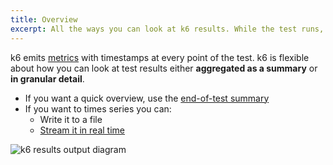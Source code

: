 ```yaml
---
title: Overview
excerpt: All the ways you can look at k6 results. While the test runs, after the test runs, on an external platform, as summary statistics.
---
```


k6 emits [metrics](/using-k6/metrics) with timestamps at every point of the test.
k6 is flexible about how you can look at test results either **aggregated as a summary**
or **in granular detail**.

- If you want a quick overview, use the [end-of-test summary](../end-of-test)
- If you want to times series you can: 
  - Write it to a file
  - [Stream it in real time](../real-time)

![k6 results output diagram](../images/k6-results-diagram.png)

